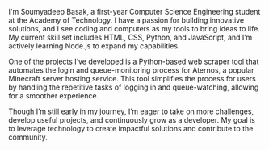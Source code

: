 I'm Soumyadeep Basak, a first-year Computer Science Engineering student at the Academy of Technology. I have a passion for building innovative solutions, and I see coding and computers as my tools to bring ideas to life. My current skill set includes HTML, CSS, Python, and JavaScript, and I’m actively learning Node.js to expand my capabilities. 

One of the projects I’ve developed is a Python-based web scraper tool that automates the login and queue-monitoring process for Aternos, a popular Minecraft server hosting service. This tool simplifies the process for users by handling the repetitive tasks of logging in and queue-watching, allowing for a smoother experience.

Though I’m still early in my journey, I’m eager to take on more challenges, develop useful projects, and continuously grow as a developer. My goal is to leverage technology to create impactful solutions and contribute to the community.

